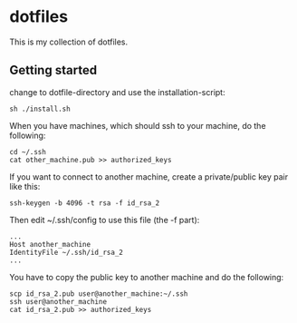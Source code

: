 # dotfiles

This is my collection of dotfiles.

## Getting started

change to dotfile-directory and use the installation-script:

```
sh ./install.sh
```

When you have machines, which should ssh to your machine, do the following:

```
cd ~/.ssh
cat other_machine.pub >> authorized_keys
```

If you want to connect to another machine, create a private/public key pair
like this:

```
ssh-keygen -b 4096 -t rsa -f id_rsa_2
```

Then edit ~/.ssh/config to use this file (the -f part):

```
...
Host another_machine
IdentityFile ~/.ssh/id_rsa_2
...
```

You have to copy the public key to another machine and do the following:

```
scp id_rsa_2.pub user@another_machine:~/.ssh
ssh user@another_machine
cat id_rsa_2.pub >> authorized_keys
```
